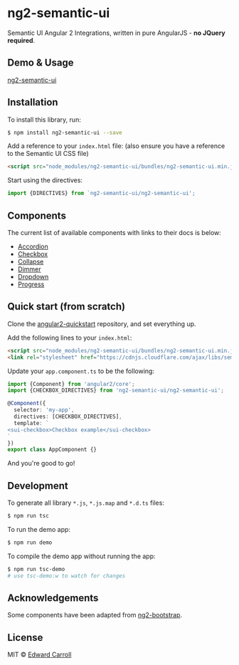 # ng2-semantic-ui

Semantic UI Angular 2 Integrations, written in pure AngularJS - **no JQuery required**.

## Demo & Usage

[ng2-semantic-ui](http://edcarroll.github.io/ng2-semantic-ui/)

## Installation

To install this library, run:

```bash
$ npm install ng2-semantic-ui --save
```

Add a reference to your `index.html` file: (also ensure you have a reference to the Semantic UI CSS file)

```html
<script src="node_modules/ng2-semantic-ui/bundles/ng2-semantic-ui.min.js"></script>
```

Start using the directives:

```ts
import {DIRECTIVES} from `ng2-semantic-ui/ng2-semantic-ui';
```

## Components

The current list of available components with links to their docs is below:

* [Accordion](http://edcarroll.github.io/ng2-semantic-ui/#/components/accordion)
* [Checkbox](http://edcarroll.github.io/ng2-semantic-ui/#/components/checkbox)
* [Collapse](http://edcarroll.github.io/ng2-semantic-ui/#/components/collapse)
* [Dimmer](http://edcarroll.github.io/ng2-semantic-ui/#/components/dimmer)
* [Dropdown](http://edcarroll.github.io/ng2-semantic-ui/#/components/dropdown)
* [Progress](http://edcarroll.github.io/ng2-semantic-ui/#/components/progress)

## Quick start (from scratch)

Clone the [angular2-quickstart](https://github.com/valor-software/angular2-quickstart) repository, and set everything up.

Add the following lines to your `index.html`:
```html
<script src="node_modules/ng2-semantic-ui/bundles/ng2-semantic-ui.min.js"></script>
<link rel="stylesheet" href="https://cdnjs.cloudflare.com/ajax/libs/semantic-ui/2.1.8/semantic.css">
```

Update your `app.component.ts` to be the following:

```ts
import {Component} from 'angular2/core';
import {CHECKBOX_DIRECTIVES} from 'ng2-semantic-ui/ng2-semantic-ui';

@Component({
  selector: 'my-app',
  directives: [CHECKBOX_DIRECTIVES],
  template: `
<sui-checkbox>Checkbox example</sui-checkbox>
`
})
export class AppComponent {}
```

And you're good to go!

## Development

To generate all library `*.js`, `*.js.map` and `*.d.ts` files:

```bash
$ npm run tsc
```

To run the demo app:

```bash
$ npm run demo
```

To compile the demo app without running the app:

```bash
$ npm run tsc-demo
# use tsc-demo:w to watch for changes
```

## Acknowledgements

Some components have been adapted from [ng2-bootstrap](https://github.com/valor-software/ng2-bootstrap).

## License

MIT © [Edward Carroll](https://github.com/edcarroll)
